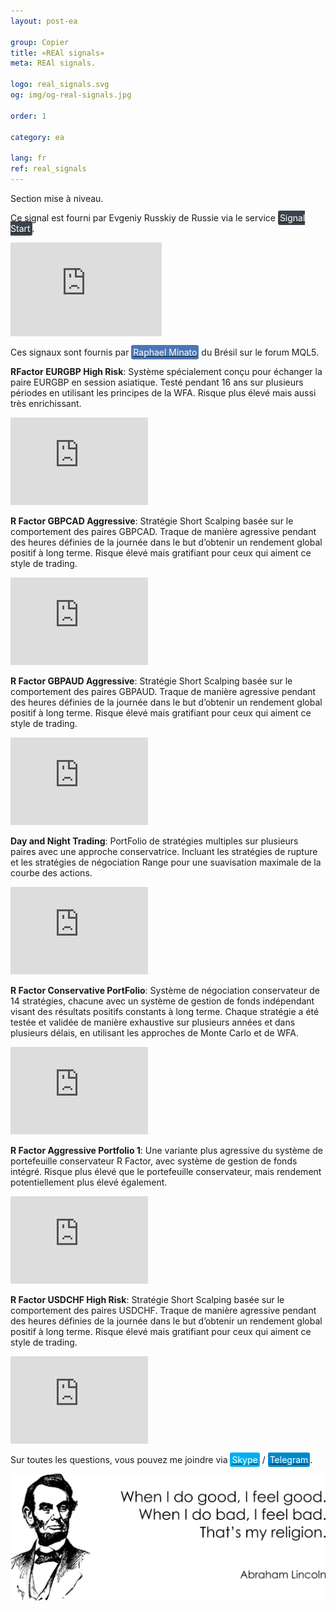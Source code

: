 ```yaml
---
layout: post-ea

group: Copier
title: «REAl signals»
meta: REAl signals.

logo: real_signals.svg
og: img/og-real-signals.jpg

order: 1

category: ea

lang: fr
ref: real_signals
---
```


Section mise à niveau.

Ce signal est fourni par Evgeniy Russkiy de Russie via le service <a href="https://www.signalstart.com/analysis/pipspool/50865" target="_blank"><span style="background-color:#3b434c; color:white; padding:3px; border-radius: 3px">Signal Start</span></a>.  
<iframe frameborder="0" width="242" height="150" src="https://www.signalstart.com/fr/widgets/1/50865?colors=578EBE,FFFFFF,004782"></iframe>

Ces signaux sont fournis par <a href="https://www.mql5.com/en/users/johnmacknamara" target="_blank"><span style="background-color:#4a76b8; color:white; padding:3px; border-radius: 3px">Raphael Minato</span></a> du Brésil sur le forum MQL5.

**RFactor EURGBP High Risk**: Système spécialement conçu pour échanger la paire EURGBP en session asiatique. Testé pendant 16 ans sur plusieurs périodes en utilisant les principes de la WFA. Risque plus élevé mais aussi très enrichissant.  
<iframe frameborder="0" width="220" height="140" src="https://www.mql5.com/en/signals/widget/signal/3ps8"></iframe>

**R Factor GBPCAD Aggressive**: Stratégie Short Scalping basée sur le comportement des paires GBPCAD. Traque de manière agressive pendant des heures définies de la journée dans le but d’obtenir un rendement global positif à long terme. Risque élevé mais gratifiant pour ceux qui aiment ce style de trading.  
<iframe frameborder="0" width="220" height="140" src="https://www.mql5.com/en/signals/widget/signal/3qz7"></iframe>

**R Factor GBPAUD Aggressive**: Stratégie Short Scalping basée sur le comportement des paires GBPAUD. Traque de manière agressive pendant des heures définies de la journée dans le but d’obtenir un rendement global positif à long terme. Risque élevé mais gratifiant pour ceux qui aiment ce style de trading.  
<iframe frameborder="0" width="220" height="140" src="https://www.mql5.com/en/signals/widget/signal/3rvu"></iframe>

**Day and Night Trading**: PortFolio de stratégies multiples sur plusieurs paires avec une approche conservatrice. Incluant les stratégies de rupture et les stratégies de négociation Range pour une suavisation maximale de la courbe des actions.  
<iframe frameborder="0" width="220" height="140" src="https://www.mql5.com/en/signals/widget/signal/3ps9"></iframe>

**R Factor Conservative PortFolio**: Système de négociation conservateur de 14 stratégies, chacune avec un système de gestion de fonds indépendant visant des résultats positifs constants à long terme. Chaque stratégie a été testée et validée de manière exhaustive sur plusieurs années et dans plusieurs délais, en utilisant les approches de Monte Carlo et de WFA.  
<iframe frameborder="0" width="220" height="140" src="https://www.mql5.com/en/signals/widget/signal/3psa"></iframe>

**R Factor Aggressive Portfolio 1**: Une variante plus agressive du système de portefeuille conservateur R Factor, avec système de gestion de fonds intégré. Risque plus élevé que le portefeuille conservateur, mais rendement potentiellement plus élevé également.  
<iframe frameborder="0" width="220" height="140" src="https://www.mql5.com/en/signals/widget/signal/3psb"></iframe>

**R Factor USDCHF High Risk**: Stratégie Short Scalping basée sur le comportement des paires USDCHF. Traque de manière agressive pendant des heures définies de la journée dans le but d’obtenir un rendement global positif à long terme. Risque élevé mais gratifiant pour ceux qui aiment ce style de trading.  
<iframe frameborder="0" width="220" height="140" src="https://www.mql5.com/en/signals/widget/signal/3tkm"></iframe>

Sur toutes les questions, vous pouvez me joindre via <a href="skype:chutkoy89?call" target="_blank"><span style="background-color:#00aff0; color:white; padding:3px; border-radius: 3px">Skype</span></a> / <a href="https://t.me/chutkoy" target="_blank"><span style="background-color:#0088cc; color:white; padding:3px; border-radius: 3px">Telegram</span></a>.

<a data-fancybox="gallery" href="/img/programming/Lincoln.png"><img src="/img/programming/Lincoln.png" alt=""></a>
